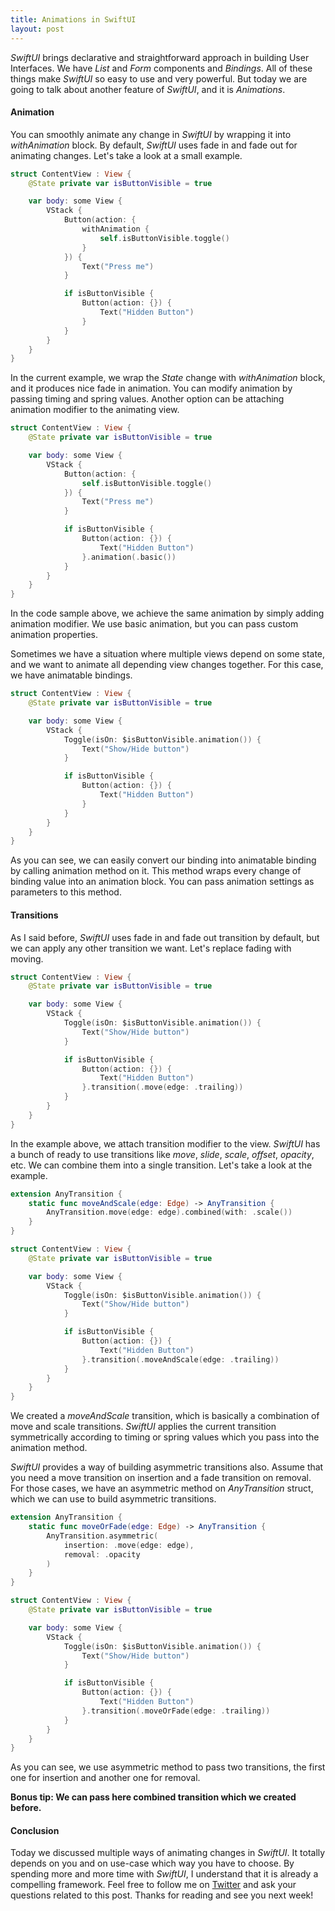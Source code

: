 ```yaml
---
title: Animations in SwiftUI
layout: post
---
```


*SwiftUI* brings declarative and straightforward approach in building User Interfaces. We have *List* and *Form* components and *Bindings*. All of these things make *SwiftUI* so easy to use and very powerful. But today we are going to talk about another feature of *SwiftUI*, and it is *Animations*.

#### Animation
You can smoothly animate any change in *SwiftUI* by wrapping it into *withAnimation* block. By default, *SwiftUI* uses fade in and fade out for animating changes. Let's take a look at a small example.

```swift
struct ContentView : View {
    @State private var isButtonVisible = true

    var body: some View {
        VStack {
            Button(action: {
                withAnimation {
                    self.isButtonVisible.toggle()
                }
            }) {
                Text("Press me")
            }

            if isButtonVisible {
                Button(action: {}) {
                    Text("Hidden Button")
                }
            }
        }
    }
}
```

In the current example, we wrap the *State* change with *withAnimation* block, and it produces nice fade in animation. You can modify animation by passing timing and spring values. Another option can be attaching animation modifier to the animating view.

```swift
struct ContentView : View {
    @State private var isButtonVisible = true

    var body: some View {
        VStack {
            Button(action: {
                self.isButtonVisible.toggle()
            }) {
                Text("Press me")
            }

            if isButtonVisible {
                Button(action: {}) {
                    Text("Hidden Button")
                }.animation(.basic())
            }
        }
    }
}
```

In the code sample above, we achieve the same animation by simply adding animation modifier. We use basic animation, but you can pass custom animation properties.

Sometimes we have a situation where multiple views depend on some state, and we want to animate all depending view changes together. For this case, we have animatable bindings.

```swift
struct ContentView : View {
    @State private var isButtonVisible = true

    var body: some View {
        VStack {
            Toggle(isOn: $isButtonVisible.animation()) {
                Text("Show/Hide button")
            }

            if isButtonVisible {
                Button(action: {}) {
                    Text("Hidden Button")
                }
            }
        }
    }
}
```

As you can see, we can easily convert our binding into animatable binding by calling animation method on it. This method wraps every change of binding value into an animation block. You can pass animation settings as parameters to this method.

#### Transitions

As I said before, *SwiftUI* uses fade in and fade out transition by default, but we can apply any other transition we want. Let's replace fading with moving.

```swift
struct ContentView : View {
    @State private var isButtonVisible = true

    var body: some View {
        VStack {
            Toggle(isOn: $isButtonVisible.animation()) {
                Text("Show/Hide button")
            }

            if isButtonVisible {
                Button(action: {}) {
                    Text("Hidden Button")
                }.transition(.move(edge: .trailing))
            }
        }
    }
}
```

In the example above, we attach transition modifier to the view. *SwiftUI* has a bunch of ready to use transitions like *move*, *slide*, *scale*, *offset*, *opacity*, etc. We can combine them into a single transition. Let's take a look at the example.

```swift
extension AnyTransition {
    static func moveAndScale(edge: Edge) -> AnyTransition {
        AnyTransition.move(edge: edge).combined(with: .scale())
    }
}

struct ContentView : View {
    @State private var isButtonVisible = true

    var body: some View {
        VStack {
            Toggle(isOn: $isButtonVisible.animation()) {
                Text("Show/Hide button")
            }

            if isButtonVisible {
                Button(action: {}) {
                    Text("Hidden Button")
                }.transition(.moveAndScale(edge: .trailing))
            }
        }
    }
}
```

We created a *moveAndScale* transition, which is basically a combination of move and scale transitions. *SwiftUI* applies the current transition symmetrically according to timing or spring values which you pass into the animation method.

*SwiftUI* provides a way of building asymmetric transitions also. Assume that you need a move transition on insertion and a fade transition on removal. For those cases, we have an asymmetric method on *AnyTransition* struct, which we can use to build asymmetric transitions.

```swift
extension AnyTransition {
    static func moveOrFade(edge: Edge) -> AnyTransition {
        AnyTransition.asymmetric(
            insertion: .move(edge: edge),
            removal: .opacity
        )
    }
}

struct ContentView : View {
    @State private var isButtonVisible = true

    var body: some View {
        VStack {
            Toggle(isOn: $isButtonVisible.animation()) {
                Text("Show/Hide button")
            }

            if isButtonVisible {
                Button(action: {}) {
                    Text("Hidden Button")
                }.transition(.moveOrFade(edge: .trailing))
            }
        }
    }
}
```

As you can see, we use asymmetric method to pass two transitions, the first one for insertion and another one for removal. 

**Bonus tip: We can pass here combined transition which we created before.**

#### Conclusion
Today we discussed multiple ways of animating changes in *SwiftUI*. It totally depends on you and on use-case which way you have to choose. By spending more and more time with *SwiftUI*, I understand that it is already a compelling framework. Feel free to follow me on [Twitter](https://twitter.com/mecid) and ask your questions related to this post. Thanks for reading and see you next week!  